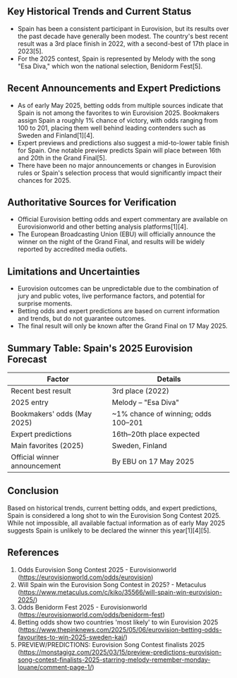 ## Key Historical Trends and Current Status

- Spain has been a consistent participant in Eurovision, but its results over the past decade have generally been modest. The country's best recent result was a 3rd place finish in 2022, with a second-best of 17th place in 2023[5].
- For the 2025 contest, Spain is represented by Melody with the song "Esa Diva," which won the national selection, Benidorm Fest[5].

## Recent Announcements and Expert Predictions

- As of early May 2025, betting odds from multiple sources indicate that Spain is not among the favorites to win Eurovision 2025. Bookmakers assign Spain a roughly 1% chance of victory, with odds ranging from 100 to 201, placing them well behind leading contenders such as Sweden and Finland[1][4].
- Expert previews and predictions also suggest a mid-to-lower table finish for Spain. One notable preview predicts Spain will place between 16th and 20th in the Grand Final[5].
- There have been no major announcements or changes in Eurovision rules or Spain's selection process that would significantly impact their chances for 2025.

## Authoritative Sources for Verification

- Official Eurovision betting odds and expert commentary are available on Eurovisionworld and other betting analysis platforms[1][4].
- The European Broadcasting Union (EBU) will officially announce the winner on the night of the Grand Final, and results will be widely reported by accredited media outlets.

## Limitations and Uncertainties

- Eurovision outcomes can be unpredictable due to the combination of jury and public votes, live performance factors, and potential for surprise moments.
- Betting odds and expert predictions are based on current information and trends, but do not guarantee outcomes.
- The final result will only be known after the Grand Final on 17 May 2025.

## Summary Table: Spain's 2025 Eurovision Forecast

| Factor                       | Details                                                      |
|------------------------------|--------------------------------------------------------------|
| Recent best result           | 3rd place (2022)                                             |
| 2025 entry                   | Melody – "Esa Diva"                                          |
| Bookmakers' odds (May 2025)  | ~1% chance of winning; odds 100–201                          |
| Expert predictions           | 16th–20th place expected                                     |
| Main favorites (2025)        | Sweden, Finland                                              |
| Official winner announcement | By EBU on 17 May 2025                                        |

## Conclusion

Based on historical trends, current betting odds, and expert predictions, Spain is considered a long shot to win the Eurovision Song Contest 2025. While not impossible, all available factual information as of early May 2025 suggests Spain is unlikely to be declared the winner this year[1][4][5].

## References

1. Odds Eurovision Song Contest 2025 - Eurovisionworld (https://eurovisionworld.com/odds/eurovision)
2. Will Spain win the Eurovision Song Contest in 2025? - Metaculus (https://www.metaculus.com/c/kiko/35566/will-spain-win-eurovision-2025/)
3. Odds Benidorm Fest 2025 - Eurovisionworld (https://eurovisionworld.com/odds/benidorm-fest)
4. Betting odds show two countries 'most likely' to win Eurovision 2025 (https://www.thepinknews.com/2025/05/06/eurovision-betting-odds-favourites-to-win-2025-sweden-kaj/)
5. PREVIEW/PREDICTIONS: Eurovision Song Contest finalists 2025 (https://monstagigz.com/2025/03/15/preview-predictions-eurovision-song-contest-finalists-2025-starring-melody-remember-monday-louane/comment-page-1/)